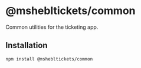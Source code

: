 # @mshebltickets/common

Common utilities for the ticketing app.

## Installation

```bash
npm install @mshebltickets/common
